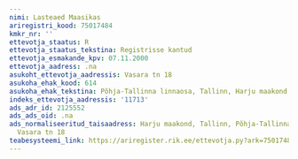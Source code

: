```yaml
---
nimi: Lasteaed Maasikas
ariregistri_kood: 75017484
kmkr_nr: ''
ettevotja_staatus: R
ettevotja_staatus_tekstina: Registrisse kantud
ettevotja_esmakande_kpv: 07.11.2000
ettevotja_aadress: .na
asukoht_ettevotja_aadressis: Vasara tn 18
asukoha_ehak_kood: 614
asukoha_ehak_tekstina: Põhja-Tallinna linnaosa, Tallinn, Harju maakond
indeks_ettevotja_aadressis: '11713'
ads_adr_id: 2125552
ads_ads_oid: .na
ads_normaliseeritud_taisaadress: Harju maakond, Tallinn, Põhja-Tallinna linnaosa,
  Vasara tn 18
teabesysteemi_link: https://ariregister.rik.ee/ettevotja.py?ark=75017484&ref=rekvisiidid
---
```

